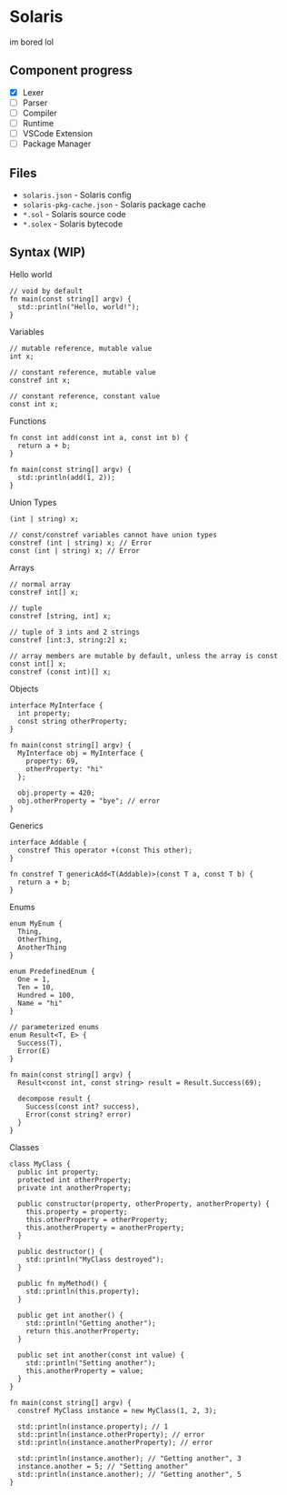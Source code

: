 # Solaris

im bored lol

## Component progress
* [x] Lexer
* [ ] Parser
* [ ] Compiler
* [ ] Runtime
* [ ] VSCode Extension
* [ ] Package Manager

## Files
* `solaris.json` - Solaris config
* `solaris-pkg-cache.json` - Solaris package cache
* `*.sol` - Solaris source code
* `*.solex` - Solaris bytecode

## Syntax (WIP)
Hello world
```
// void by default
fn main(const string[] argv) {
  std::println("Hello, world!");
}
```

Variables
```
// mutable reference, mutable value
int x;

// constant reference, mutable value
constref int x;

// constant reference, constant value
const int x;
```

Functions
```
fn const int add(const int a, const int b) {
  return a + b;
}

fn main(const string[] argv) {
  std::println(add(1, 2));
}
```

Union Types
```
(int | string) x;

// const/constref variables cannot have union types
constref (int | string) x; // Error
const (int | string) x; // Error
```

Arrays
```
// normal array
constref int[] x;

// tuple
constref [string, int] x;

// tuple of 3 ints and 2 strings
constref [int:3, string:2] x;

// array members are mutable by default, unless the array is const
const int[] x;
constref (const int)[] x;
```

Objects
```
interface MyInterface {
  int property;
  const string otherProperty;
}

fn main(const string[] argv) {
  MyInterface obj = MyInterface {
    property: 69,
    otherProperty: "hi"
  };

  obj.property = 420;
  obj.otherProperty = "bye"; // error
}
```

Generics
```
interface Addable {
  constref This operator +(const This other);
}

fn constref T genericAdd<T(Addable)>(const T a, const T b) {
  return a + b;
}
```

Enums
```
enum MyEnum {
  Thing,
  OtherThing,
  AnotherThing
}

enum PredefinedEnum {
  One = 1,
  Ten = 10,
  Hundred = 100,
  Name = "hi"
}

// parameterized enums
enum Result<T, E> {
  Success(T),
  Error(E)
}

fn main(const string[] argv) {
  Result<const int, const string> result = Result.Success(69);

  decompose result {
    Success(const int? success),
    Error(const string? error)
  }
}
```

Classes
```
class MyClass {
  public int property;
  protected int otherProperty;
  private int anotherProperty;

  public constructor(property, otherProperty, anotherProperty) {
    this.property = property;
    this.otherProperty = otherProperty;
    this.anotherProperty = anotherProperty;
  }

  public destructor() {
    std::println("MyClass destroyed");
  }

  public fn myMethod() {
    std::println(this.property);
  }

  public get int another() {
    std::println("Getting another");
    return this.anotherProperty;
  }

  public set int another(const int value) {
    std::println("Setting another");
    this.anotherProperty = value;
  }
}

fn main(const string[] argv) {
  constref MyClass instance = new MyClass(1, 2, 3);

  std::println(instance.property); // 1
  std::println(instance.otherProperty); // error
  std::println(instance.anotherProperty); // error
  
  std::println(instance.another); // "Getting another", 3
  instance.another = 5; // "Setting another"
  std::println(instance.another); // "Getting another", 5
}
```

